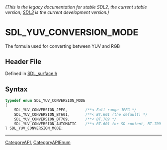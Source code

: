 ###### (This is the legacy documentation for stable SDL2, the current stable version; [SDL3](https://wiki.libsdl.org/SDL3/) is the current development version.)
# SDL_YUV_CONVERSION_MODE

The formula used for converting between YUV and RGB

## Header File

Defined in [SDL_surface.h](https://github.com/libsdl-org/SDL/blob/SDL2/include/SDL_surface.h)

## Syntax

```c
typedef enum SDL_YUV_CONVERSION_MODE
{
    SDL_YUV_CONVERSION_JPEG,        /**< Full range JPEG */
    SDL_YUV_CONVERSION_BT601,       /**< BT.601 (the default) */
    SDL_YUV_CONVERSION_BT709,       /**< BT.709 */
    SDL_YUV_CONVERSION_AUTOMATIC    /**< BT.601 for SD content, BT.709 for HD content */
} SDL_YUV_CONVERSION_MODE;
```

----
[CategoryAPI](CategoryAPI), [CategoryAPIEnum](CategoryAPIEnum)

